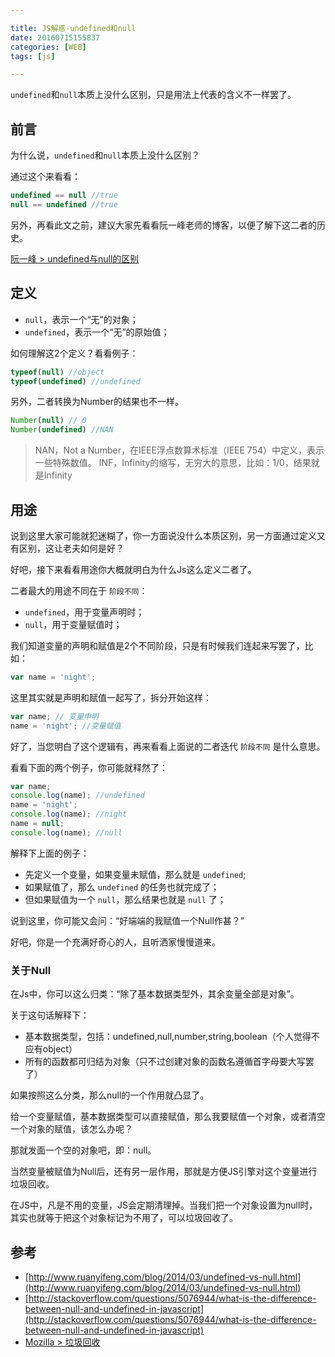 ```yaml
---

title: JS解惑-undefined和null
date: 20160715155837
categories: [WEB]
tags: [js]

---
```


`undefined`和`null`本质上没什么区别，只是用法上代表的含义不一样罢了。

## 前言

为什么说，`undefined`和`null`本质上没什么区别？

通过这个来看看：

```js
undefined == null //true
null == undefined //true
```

另外，再看此文之前，建议大家先看看阮一峰老师的博客，以便了解下这二者的历史。

[阮一峰 > undefined与null的区别](http://www.ruanyifeng.com/blog/2014/03/undefined-vs-null.html)

## 定义

* `null`，表示一个“无”的对象；
* `undefined`，表示一个“无”的原始值；

如何理解这2个定义？看看例子：

```js
typeof(null) //object
typeof(undefined) //undefined
```

另外，二者转换为Number的结果也不一样。

```js
Number(null) // 0
Number(undefined) //NAN
```

> NAN，Not a Number，在IEEE浮点数算术标准（IEEE 754）中定义，表示一些特殊数值。
> INF，Infinity的缩写，无穷大的意思，比如：1/0，结果就是Infinity

## 用途

说到这里大家可能就犯迷糊了，你一方面说没什么本质区别，另一方面通过定义又有区别，这让老夫如何是好？

好吧，接下来看看用途你大概就明白为什么Js这么定义二者了。

二者最大的用途不同在于 `阶段不同`：

* `undefined`，用于变量声明时；
* `null`，用于变量赋值时；

我们知道变量的声明和赋值是2个不同阶段，只是有时候我们连起来写罢了，比如：

```js
var name = 'night';
```

这里其实就是声明和赋值一起写了，拆分开始这样：

```js
var name; // 变量申明
name = 'night'; //变量赋值
```

好了，当您明白了这个逻辑有，再来看看上面说的二者迭代 `阶段不同` 是什么意思。

看看下面的两个例子，你可能就释然了：

```js
var name;
console.log(name); //undefined
name = 'night';
console.log(name); //night
name = null;
console.log(name); //null
```

解释下上面的例子：

* 先定义一个变量，如果变量未赋值，那么就是 `undefined`;
* 如果赋值了，那么 `undefined` 的任务也就完成了；
* 但如果赋值为一个 `null`，那么结果也就是 `null` 了；


说到这里，你可能又会问：“好端端的我赋值一个Null作甚？”

好吧，你是一个充满好奇心的人，且听洒家慢慢道来。

### 关于Null

在Js中，你可以这么归类：“除了基本数据类型外，其余变量全部是对象”。

关于这句话解释下：

* 基本数据类型，包括：undefined,null,number,string,boolean（个人觉得不应有object）
* 所有的函数都可归结为对象（只不过创建对象的函数名遵循首字母要大写罢了）

如果按照这么分类，那么null的一个作用就凸显了。

给一个变量赋值，基本数据类型可以直接赋值，那么我要赋值一个对象，或者清空一个对象的赋值，该怎么办呢？

那就发面一个空的对象吧，即：null。

当然变量被赋值为Null后，还有另一层作用，那就是方便JS引擎对这个变量进行垃圾回收。

在JS中，凡是不用的变量，JS会定期清理掉。当我们把一个对象设置为null时，其实也就等于把这个对象标记为不用了，可以垃圾回收了。

## 参考

* [http://www.ruanyifeng.com/blog/2014/03/undefined-vs-null.html](http://www.ruanyifeng.com/blog/2014/03/undefined-vs-null.html)
* [http://stackoverflow.com/questions/5076944/what-is-the-difference-between-null-and-undefined-in-javascript](http://stackoverflow.com/questions/5076944/what-is-the-difference-between-null-and-undefined-in-javascript)
* [Mozilla > 垃圾回收](https://developer.mozilla.org/en-US/docs/Web/JavaScript/Memory_Management)




